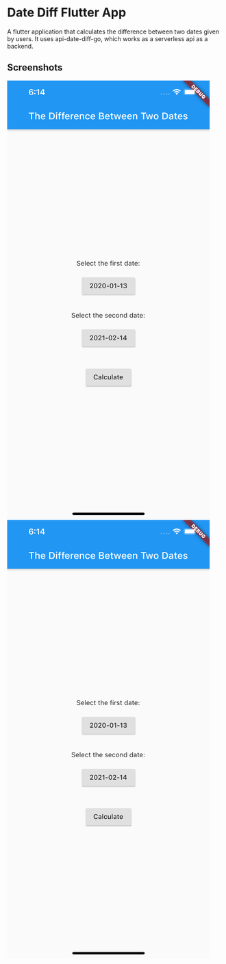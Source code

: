 # Date Diff Flutter App

A flutter application that calculates the difference between two dates given by users. It uses api-date-diff-go, which works as a serverless api as a backend. 

## Screenshots

![main](/ss1.png?raw=true "Main Page")
![results](/ss1.png?raw=true "Results Page")